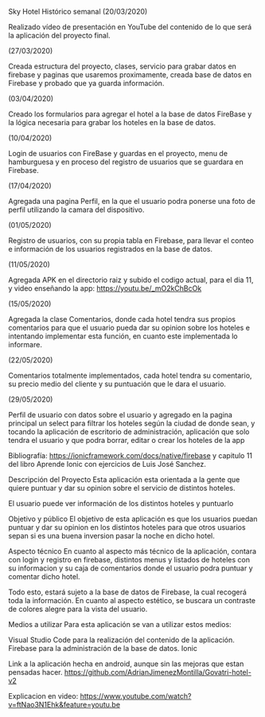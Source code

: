 Sky Hotel
Histórico semanal
(20/03/2020)

Realizado vídeo de presentación en YouTube del contenido de lo que será la aplicación del proyecto final.

(27/03/2020)

Creada estructura del proyecto, clases, servicio para grabar datos en firebase y paginas que usaremos proximamente, creada base de datos en Firebase y probado que ya guarda información.

(03/04/2020)

Creado los formularios para agregar el hotel a la base de datos FireBase y la lógica necesaria para grabar los hoteles en la base de datos.

(10/04/2020)

Login de usuarios con FireBase y guardas en el proyecto, menu de hamburguesa y en proceso del registro de usuarios que se guardara en Firebase.

(17/04/2020)

Agregada una pagina Perfil, en la que el usuario podra ponerse una foto de perfil utilizando la camara del dispositivo.

(01/05/2020)

Registro de usuarios, con su propia tabla en Firebase, para llevar el conteo e información de los usuarios registrados en la base de datos.

(11/05/2020)

Agregada APK en el directorio raiz y subido el codigo actual, para el dia 11, y video enseñando la app: https://youtu.be/_mO2kChBcOk

(15/05/2020)

Agregada la clase Comentarios, donde cada hotel tendra sus propios comentarios para que el usuario pueda dar su opinion sobre los hoteles e intentando implementar esta función, en cuanto este implementada lo informare.

(22/05/2020)

Comentarios totalmente implementados, cada hotel tendra su comentario, su precio medio del cliente y su puntuación que le dara el usuario.

(29/05/2020)

Perfil de usuario con datos sobre el usuario y agregado en la pagina principal un select para filtrar los hoteles según la ciudad de donde sean, y tocando la aplicación de escritorio de administración, aplicación que solo tendra el usuario y que podra borrar, editar o crear los hoteles de la app

Bibliografía: https://ionicframework.com/docs/native/firebase y capitulo 11 del libro Aprende Ionic con ejercicios de Luis José Sanchez.

Descripción del Proyecto
Esta aplicación esta orientada a la gente que quiere puntuar y dar su opinion sobre el servicio de distintos hoteles.

El usuario puede ver información de los distintos hoteles y puntuarlo

Objetivo y público
El objetivo de esta aplicación es que los usuarios puedan puntuar y dar su opinion en los distintos hoteles para que otros usuarios sepan si es una buena inversion pasar la noche en dicho hotel.

Aspecto técnico
En cuanto al aspecto más técnico de la aplicación, contara con login y registro en firebase, distintos menus y listados de hoteles con su informacion y su caja de comentarios donde el usuario podra puntuar y comentar dicho hotel.

Todo esto, estará sujeto a la base de datos de Firebase, la cual recogerá toda la información. En cuanto al aspecto estético, se buscara un contraste de colores alegre para la vista del usuario.

Medios a utilizar
Para esta aplicación se van a utilizar estos medios:

Visual Studio Code para la realización del contenido de la aplicación. Firebase para la administración de la base de datos. Ionic

Link a la aplicación hecha en android, aunque sin las mejoras que estan pensadas hacer.
https://github.com/AdrianJimenezMontilla/Govatri-hotel-v2

Explicacion en video:
https://www.youtube.com/watch?v=ftNao3N1Ehk&feature=youtu.be
